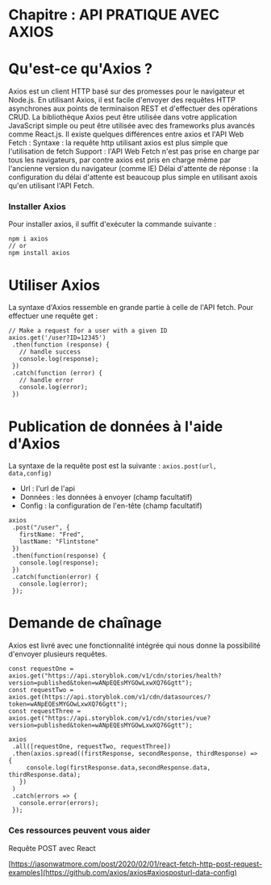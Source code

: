 # Chapitre : API PRATIQUE AVEC AXIOS


# Qu'est-ce qu'Axios ?

Axios est un client HTTP basé sur des promesses pour le navigateur et Node.js.
En utilisant Axios, il est facile d'envoyer des requêtes HTTP asynchrones aux points de terminaison REST et d'effectuer des opérations CRUD. La bibliothèque Axios peut être utilisée dans votre application JavaScript simple ou peut être utilisée avec des frameworks plus avancés comme React.js.
Il existe quelques différences entre axios et l'API Web Fetch :
Syntaxe : la requête http utilisant axios est plus simple que l'utilisation de fetch
Support : l'API Web Fetch n'est pas prise en charge par tous les navigateurs, par contre axios est pris en charge même par l'ancienne version du navigateur (comme IE)
Délai d'attente de réponse : la configuration du délai d'attente est beaucoup plus simple en utilisant axois qu'en utilisant l'API Fetch.

### Installer Axios

Pour installer axios, il suffit d'exécuter la commande suivante :

```
npm i axios
// or
npm install axios
```

# Utiliser Axios

La syntaxe d'Axios ressemble en grande partie à celle de l'API fetch.
Pour effectuer une requête get :

```
// Make a request for a user with a given ID
axios.get('/user?ID=12345')
 .then(function (response) {
   // handle success
   console.log(response);
 })
 .catch(function (error) {
   // handle error
   console.log(error);
 })
```

# Publication de données à l'aide d'Axios

La syntaxe de la requête post est la suivante :
`axios.post(url, data,config)`

* Url : l'url de l'api
* Données : les données à envoyer (champ facultatif)
* Config : la configuration de l'en-tête (champ facultatif)

```
axios
 .post("/user", {
   firstName: "Fred",
   lastName: "Flintstone"
 })
 .then(function(response) {
   console.log(response);
 })
 .catch(function(error) {
   console.log(error);
 });
```

# Demande de chaînage

Axios est livré avec une fonctionnalité intégrée qui nous donne la possibilité d'envoyer plusieurs requêtes.

```
const requestOne = axios.get("https://api.storyblok.com/v1/cdn/stories/health?version=published&token=wANpEQEsMYGOwLxwXQ76Ggtt");
const requestTwo = axios.get(https://api.storyblok.com/v1/cdn/datasources/?token=wANpEQEsMYGOwLxwXQ76Ggtt");
const requestThree = axios.get("https://api.storyblok.com/v1/cdn/stories/vue?version=published&token=wANpEQEsMYGOwLxwXQ76Ggtt");

axios
 .all([requestOne, requestTwo, requestThree])
 .then(axios.spread((firstResponse, secondResponse, thirdResponse) => {
     console.log(firstResponse.data,secondResponse.data, thirdResponse.data);
   })
 )
 .catch(errors => {
   console.error(errors);
 });
```

### Ces ressources peuvent vous aider

Requête POST avec React

[https://jasonwatmore.com/post/2020/02/01/react-fetch-http-post-request-examples](https://github.com/axios/axios#axiosposturl-data-config)
